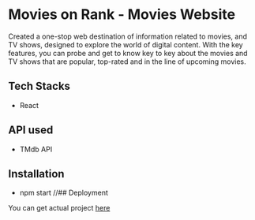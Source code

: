 
# Movies on Rank - Movies Website

 Created a one-stop web destination of information related to movies, and TV shows, designed to explore the world of digital content.
 With the key features, you can probe and get to know key to key about the movies and TV shows that are popular, top-rated and in the line of upcoming movies.

 
## Tech Stacks

* React

## API used

* TMdb API

## Installation

* npm start
//## Deployment

You can get actual project [here](https://clinquant-kataifi-8a86f8.netlify.app)
